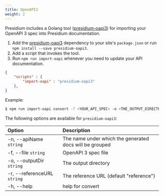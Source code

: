```yaml
---
title: OpenAPI3
weight: 2
---
```


Presidium includes a Golang tool ([presidium-oapi3](https://www.npmjs.com/package/presidium-oapi-3)) for importing your OpenAPI 3 spec into Presidium documentation.

1. Add the [presidium-oapi3](https://www.npmjs.com/package/presidium-oapi-3) dependency to your site's `package.json` or run `npm install --save presidium-oapi3`.
1. Add a script that invokes the tool.
1. Run `npm run import-oapi` whenever you need to update your API documentation.

```json
{
    "scripts" : {
        "import-oapi" : "presidium-oapi3"
    },
}
```

Example:

```sh
$ npm run import-oapi convert -f <YOUR_API_SPEC> -o <THE_OUTPUT_DIRECTORY> -r <THE_PRESIDIUM_REFERENCE_URL>
```

The following options are available for `presidium-oapi3`:

| Option | Description
|:-------|:---
|  -n, \--apiName `string`       | The name under which the generated docs will be grouped |
|  -f, \--file `string`         |  OpenAPI 3 spec file |
|  -o, \--outputDir `string`     | The output directory |
|  -r, \--referenceURL `string`  | The reference URL (default "reference")|
|  -h, \--help                 | help for convert |